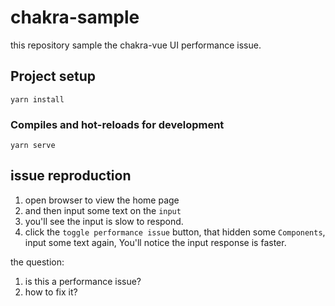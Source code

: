 # chakra-sample

this repository sample the chakra-vue UI performance issue. 

## Project setup
```
yarn install
```

### Compiles and hot-reloads for development
```
yarn serve
```


## issue reproduction 

1. open browser to view the home page
2. and then input some text on the `input`
3. you'll see the input is slow to respond.
4. click the `toggle performance issue` button, that hidden some `Components`, input some text again, You'll notice the input response is faster.

the question:

1. is this a performance issue?
2. how to fix it? 
   